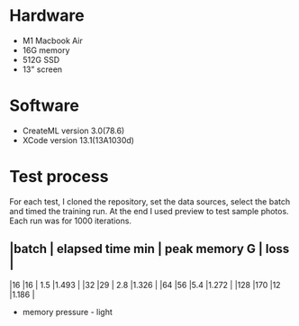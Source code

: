 # Hardware
* M1 Macbook Air
* 16G memory
* 512G SSD
* 13" screen

# Software
* CreateML version 3.0(78.6)
* XCode version 13.1(13A1030d) 

# Test process

For each test, I cloned the repository, set the data sources, select the batch and timed the training run. At the end I used preview to test sample photos. Each run was for 1000 iterations.

|batch	 | elapsed time min | peak memory G | loss |
----------------------------------------------------
|16	     |16                |	1.5           |1.493 |
|32      |29                | 2.8           |1.326 |
|64      |56                |5.4            |1.272 |
|128     |170               |12             |1.186 |

* memory pressure - light
